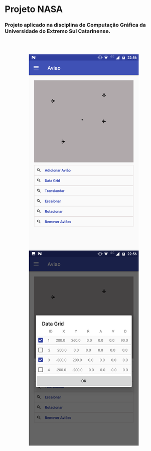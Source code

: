 <H1>Projeto NASA</H1>

<h3>Projeto aplicado na disciplina de Computação Gráfica da Universidade do Extremo Sul Catarinense.</h3>

<br/>
<br/>

<p align="center">
  <img src="https://github.com/rafaelsds/projetoNasa/blob/master/screenshot/main.png?raw=true" width="350"/>
  <img src="https://github.com/rafaelsds/projetoNasa/blob/master/screenshot/datagrid.png?raw=true" width="350"/>
</p>
